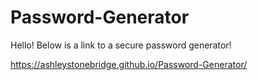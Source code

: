 # Password-Generator

Hello! Below is a link to a secure password generator!

https://ashleystonebridge.github.io/Password-Generator/

